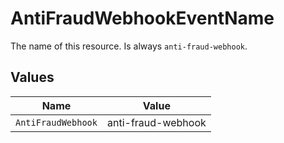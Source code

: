 # AntiFraudWebhookEventName

The name of this resource. Is always `anti-fraud-webhook`.


## Values

| Name               | Value              |
| ------------------ | ------------------ |
| `AntiFraudWebhook` | anti-fraud-webhook |